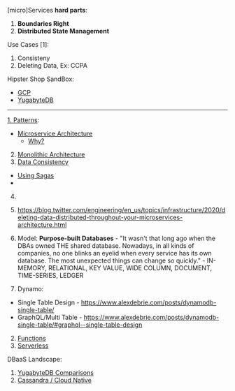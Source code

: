 [micro]Services **hard parts**:

1. **Boundaries Right**
2. **Distributed State Management**

Use Cases [1]:
1. Consisteny 
1. Deleting Data, Ex: CCPA

Hipster Shop SandBox:
* [GCP](https://github.com/GoogleCloudPlatform/microservices-demo)
* [YugabyteDB](https://blog.yugabyte.com/cloud-native-meets-distributed-sql-bringing-microservices-kubernetes-istio-yugabytedb-together-with-hipster-shop-demo/)

----

[1. Patterns](https://www.oreilly.com/content/why-a-pattern-language-for-microservices/):
* [Microservice Architecture](https://microservices.io/patterns/microservices.html)
  * [Why?](https://chrisrichardson.net/post/microservices/2020/02/18/why-microservices-part-1.html)
2. [Monolithic Architecture](https://microservices.io/patterns/monolithic.html)
3. [Data Consistency]()
  * [Using Sagas](https://chrisrichardson.net/post/microservices/2019/07/09/developing-sagas-part-1.html)
  * []()
4. []()

2. https://blog.twitter.com/engineering/en_us/topics/infrastructure/2020/deleting-data-distributed-throughout-your-microservices-architecture.html

2. Model: **Purpose-built Databases** - "It wasn't that long ago when the DBAs owned THE shared database. Nowadays, in all kinds of companies, no one blinks an eyelid when every service has its own database. The most unexpected things can change so quickly." - IN-MEMORY, RELATIONAL, KEY VALUE, WIDE COLUMN, DOCUMENT, TIME-SERIES, LEDGER
1. Dynamo:
* Single Table Design - https://www.alexdebrie.com/posts/dynamodb-single-table/
* GraphQL/Multi Table - https://www.alexdebrie.com/posts/dynamodb-single-table/#graphql--single-table-design
2. [Functions](https://flink.apache.org/stateful-functions.html)
3. [Serverless](https://cloudstate.io)

DBaaS Landscape:
1. [YugabyteDB Comparisons](https://docs.yugabyte.com/latest/comparisons/)
2. [Cassandra / Cloud Native](https://www.datastax.com/blog/2020/05/why-astra-good-cassandra)

